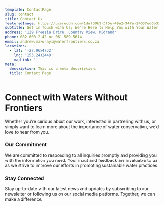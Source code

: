 ```yaml
---
template: ContactPage
slug: contact
title: Contact Us
featuredImage: https://ucarecdn.com/1daf38b9-3f5e-49a2-947a-24587ed0b338/
subtitle: Get in Touch with Us; We’re Here to Help You with Your Water Management Needs.
address: '129 Freesia Drive, Country View, Midrand'
phone: 082 600-2142 or 061 589-5614
email: andrew.mavurayi@waterfrontiers.co.za
locations:
  - lat: '-27.9654732'
    lng: '153.2432449'
    mapLink: ''
meta:
  description: This is a meta description.
  title: Contact Page
---
```


# Connect with Waters Without Frontiers

Whether you’re curious about our work, interested in partnering with us, or simply want to learn more about the importance of water conservation, we’d love to hear from you.

### Our Commitment

We are committed to responding to all inquiries promptly and providing you with the information you need. Your input and feedback are invaluable to us as we strive to improve our efforts in promoting sustainable water practices.

### Stay Connected

Stay up-to-date with our latest news and updates by subscribing to our newsletter or following us on our social media platforms. Together, we can make a difference.
